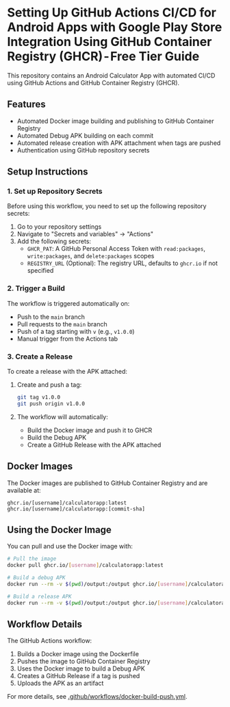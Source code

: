# Setting Up GitHub Actions CI/CD for Android Apps with Google Play Store Integration Using GitHub Container Registry (GHCR) - Free Tier Guide


This repository contains an Android Calculator App with automated CI/CD using GitHub Actions and GitHub Container Registry (GHCR).

## Features

- Automated Docker image building and publishing to GitHub Container Registry
- Automated Debug APK building on each commit
- Automated release creation with APK attachment when tags are pushed
- Authentication using GitHub repository secrets

## Setup Instructions

### 1. Set up Repository Secrets

Before using this workflow, you need to set up the following repository secrets:

1. Go to your repository settings
2. Navigate to "Secrets and variables" → "Actions"
3. Add the following secrets:
   - `GHCR_PAT`: A GitHub Personal Access Token with `read:packages`, `write:packages`, and `delete:packages` scopes
   - `REGISTRY_URL` (Optional): The registry URL, defaults to `ghcr.io` if not specified

### 2. Trigger a Build

The workflow is triggered automatically on:
- Push to the `main` branch
- Pull requests to the `main` branch
- Push of a tag starting with `v` (e.g., `v1.0.0`)
- Manual trigger from the Actions tab

### 3. Create a Release

To create a release with the APK attached:

1. Create and push a tag:
   ```bash
   git tag v1.0.0
   git push origin v1.0.0
   ```

2. The workflow will automatically:
   - Build the Docker image and push it to GHCR
   - Build the Debug APK
   - Create a GitHub Release with the APK attached

## Docker Images

The Docker images are published to GitHub Container Registry and are available at:
```
ghcr.io/[username]/calculatorapp:latest
ghcr.io/[username]/calculatorapp:[commit-sha]
```

## Using the Docker Image

You can pull and use the Docker image with:

```bash
# Pull the image
docker pull ghcr.io/[username]/calculatorapp:latest

# Build a debug APK
docker run --rm -v $(pwd)/output:/output ghcr.io/[username]/calculatorapp:latest -c "/app/build-apk.sh Debug && cp -r /app/app/build/outputs/apk/debug/* /output/"

# Build a release APK
docker run --rm -v $(pwd)/output:/output ghcr.io/[username]/calculatorapp:latest -c "/app/build-apk.sh Release && cp -r /app/app/build/outputs/apk/release/* /output/"
```

## Workflow Details

The GitHub Actions workflow:
1. Builds a Docker image using the Dockerfile
2. Pushes the image to GitHub Container Registry
3. Uses the Docker image to build a Debug APK
4. Creates a GitHub Release if a tag is pushed
5. Uploads the APK as an artifact

For more details, see [.github/workflows/docker-build-push.yml](.github/workflows/docker-build-push.yml).

